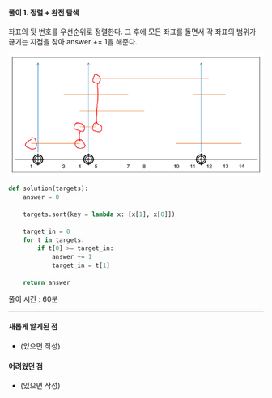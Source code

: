 #### 풀이 1. 정렬 + 완전 탐색

좌표의 뒷 번호를 우선순위로 정렬한다. 그 후에 모든 좌표를 돌면서 각 좌표의 범위가 끊기는 지점을 찾아 answer += 1을 해준다.

![img.png](img.png)

```python
def solution(targets):
    answer = 0
    
    targets.sort(key = lambda x: [x[1], x[0]])

    target_in = 0
    for t in targets:
        if t[0] >= target_in:
            answer += 1
            target_in = t[1]
    
    return answer
```


풀이 시간 : 60분

---

#### 새롭게 알게된 점

- (있으면 작성)

#### 어려웠던 점

- (있으면 작성)

